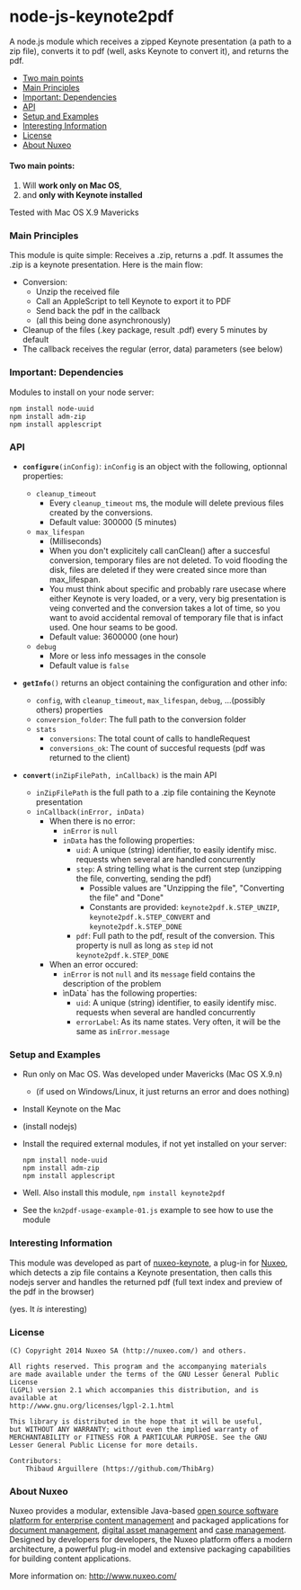 node-js-keynote2pdf
===================

A node.js module which receives a zipped Keynote presentation (a path to a zip file), converts it to pdf (well, asks Keynote to convert it), and returns the pdf.

  * [Two main points](#two-main-points)
  * [Main Principles](#main-principles)
  * [Important: Dependencies](#important-dependencies)
  * [API](#api)
  * [Setup and Examples](#setup-and-examples)
  * [Interesting Information](#interesting-information)
  * [License](#license)
  * [About Nuxeo](#about-nuxeo)

#### Two main points:

1. Will **work only on Mac OS**,
2. and **only with Keynote installed**

Tested with Mac OS X.9 Mavericks

### Main Principles
This module is quite simple: Receives a .zip, returns a .pdf. It assumes the .zip is a keynote presentation. Here is the main flow:
* Conversion:
  * Unzip the received file
  * Call an AppleScript to tell Keynote to export it to PDF
  * Send back the pdf in the callback
  * (all this being done asynchronously)
* Cleanup of the files (.key package, result .pdf) every 5 minutes by default
* The callback receives the regular (error, data) parameters (see below)

### Important: Dependencies
Modules to install on your node server:

	npm install node-uuid
	npm install adm-zip
	npm install applescript

### API

* **`configure`**`(inConfig)`: `inConfig` is an object with the following, optionnal properties:
  * `cleanup_timeout`
    * Every `cleanup_timeout` ms, the module will delete previous files created by the conversions.
    * Default value: 300000 (5 minutes)
  * `max_lifespan`
    * (Milliseconds)
    * When you don't explicitely call canClean() after a succesful conversion, temporary files are not deleted. To void flooding the disk, files are deleted if they were created since more than max_lifespan.
    * You must think about specific and probably rare usecase where either Keynote is very loaded, or a very, very big presentation is veing converted and the conversion takes a lot of time, so you want to avoid accidental removal of temporary file that is infact used. One hour seams to be good.
    * Default value: 3600000 (one hour)
  * `debug`
    * More or less info messages in the console
    * Default value is `false`

* **`getInfo`**`()` returns an object containing the configuration and other info:
  * `config`, with `cleanup_timeout`, `max_lifespan`, `debug`, ...(possibly others) properties
  * `conversion_folder`: The full path to the conversion folder
  * `stats`
    * `conversions`: The total count of calls to handleRequest
    * `conversions_ok`: The count of succesful requests (pdf was returned to the client)

* **`convert`**`(inZipFilePath, inCallback)` is the main API
  * `inZipFilePath` is the full path to a .zip file containing the Keynote presentation
  * `inCallback(inError, inData)`
    * When there is no error:
      * `inError` is `null`
      * `inData` has the following properties:
        * `uid`: A unique (string) identifier, to easily identify misc. requests when several are handled concurrently
        * `step`: A string telling what is the current step (unzipping the file, converting, sending the pdf)
          * Possible values are "Unzipping the file", "Converting the file" and "Done"
          * Constants are provided: `keynote2pdf.k.STEP_UNZIP`, `keynote2pdf.k.STEP_CONVERT` and `keynote2pdf.k.STEP_DONE`
        * `pdf`: Full path to the pdf, result of the conversion. This property is null as long as `step` id not `keynote2pdf.k.STEP_DONE`
    * When an error occured:
      * `inError` is not `null` and its `message` field contains the description of the problem
      * ìnData` has the following properties:
        * `uid`: A unique (string) identifier, to easily identify misc. requests when several are handled concurrently
        * `errorLabel`: As its name states. Very often, it will be the same as `inError.message`

### Setup and Examples
* Run only on Mac OS. Was developed under Mavericks (Mac OS X.9.n)
  * (if used on Windows/Linux, it just returns an error and does nothing)
* Install Keynote on the Mac
* (install nodejs)
* Install the required external modules, if not yet installed on your server:

    ```
    npm install node-uuid
    npm install adm-zip
    npm install applescript
    ```

* Well. Also install this module, `npm install keynote2pdf` 
* See the `kn2pdf-usage-example-01.js` example to see how to use the module

### Interesting Information

This module was developed as part of [nuxeo-keynote](https://github.com/ThibArg/nuxeo-keynote), a plug-in for [Nuxeo](http://nuxeo.com), which detects a zip file contains a Keynote presentation, then calls this nodejs server and handles the returned pdf (full text index and preview of the pdf in the browser)

(yes. It _is_ interesting)

### License
```
(C) Copyright 2014 Nuxeo SA (http://nuxeo.com/) and others.
 
All rights reserved. This program and the accompanying materials
are made available under the terms of the GNU Lesser General Public License
(LGPL) version 2.1 which accompanies this distribution, and is available at
http://www.gnu.org/licenses/lgpl-2.1.html

This library is distributed in the hope that it will be useful,
but WITHOUT ANY WARRANTY; without even the implied warranty of
MERCHANTABILITY or FITNESS FOR A PARTICULAR PURPOSE. See the GNU
Lesser General Public License for more details.

Contributors:
    Thibaud Arguillere (https://github.com/ThibArg)
```


### About Nuxeo

Nuxeo provides a modular, extensible Java-based [open source software platform for enterprise content management](http://www.nuxeo.com/en/products/ep) and packaged applications for [document management](http://www.nuxeo.com/en/products/document-management), [digital asset management](http://www.nuxeo.com/en/products/dam) and [case management](http://www.nuxeo.com/en/products/case-management). Designed by developers for developers, the Nuxeo platform offers a modern architecture, a powerful plug-in model and extensive packaging capabilities for building content applications.

More information on: <http://www.nuxeo.com/>
